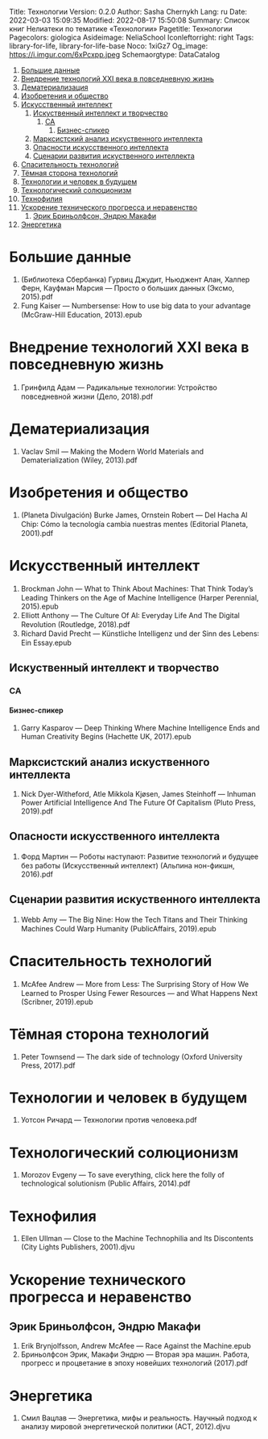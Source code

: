 Title: Технологии
Version: 0.2.0
Author: Sasha Chernykh
Lang: ru
Date: 2022-03-03 15:09:35
Modified: 2022-08-17 15:50:08
Summary: Список книг Нелиатеки по тематике «Технологии»
Pagetitle: Технологии
Pagecolors: giologica
Asideimage: NeliaSchool
Iconleftorright: right
Tags: library-for-life, library-for-life-base
Noco: 1xiGz7
Og_image: https://i.imgur.com/6xPcxpp.jpeg
Schemaorgtype: DataCatalog

<!-- MarkdownTOC -->

1. [Большие данные](#Большие-данные)
1. [Внедрение технологий XXI века в повседневную жизнь](#Внедрение-технологий-XXI-века-в-повседневную-жизнь)
1. [Дематериализация](#Дематериализация)
1. [Изобретения и общество](#Изобретения-и-общество)
1. [Искусственный интеллект](#Искусственный-интеллект)
	1. [Искуственный интеллект и творчество](#Искуственный-интеллект-и-творчество)
		1. [CA](#CA)
			1. [Бизнес-спикер](#Бизнес-спикер)
	1. [Марксистский анализ искуственного интеллекта](#Марксистский-анализ-искуственного-интеллекта)
	1. [Опасности искусственного интеллекта](#Опасности-искусственного-интеллекта)
	1. [Сценарии развития искуственного интеллекта](#Сценарии-развития-искуственного-интеллекта)
1. [Спасительность технологий](#Спасительность-технологий)
1. [Тёмная сторона технологий](#Тёмная-сторона-технологий)
1. [Технологии и человек в будущем](#Технологии-и-человек-в-будущем)
1. [Технологический солюционизм](#Технологический-солюционизм)
1. [Технофилия](#Технофилия)
1. [Ускорение технического прогресса и неравенство](#Ускорение-технического-прогресса-и-неравенство)
	1. [Эрик Бриньолфсон, Эндрю Макафи](#Эрик-Бриньолфсон-Эндрю-Макафи)
1. [Энергетика](#Энергетика)

<!-- /MarkdownTOC -->

<a id="Большие-данные"></a>
# Большие данные

1. (Библиотека Сбербанка) Гурвиц Джудит, Ньюджент Алан, Халпер Ферн, Кауфман Марсия — Просто о больших данных (Эксмо, 2015).pdf
1. Fung Kaiser — Numbersense꞉ How to use big data to your advantage (McGraw-Hill Education, 2013).epub

<a id="Внедрение-технологий-XXI-века-в-повседневную-жизнь"></a>
# Внедрение технологий XXI века в повседневную жизнь

1. Гринфилд Адам — Радикальные технологии꞉ Устройство повседневной жизни (Дело, 2018).pdf

<a id="Дематериализация"></a>
# Дематериализация

1. Vaclav Smil — Making the Modern World Materials and Dematerialization (Wiley, 2013).pdf

<a id="Изобретения-и-общество"></a>
# Изобретения и общество

1. (Planeta Divulgación) Burke James, Ornstein Robert — Del Hacha Al Chip꞉ Cómo la tecnología cambia nuestras mentes (Editorial Planeta, 2001).pdf

<a id="Искусственный-интеллект"></a>
# Искусственный интеллект

1. Brockman John — What to Think About Machines꞉ That Think Today’s Leading Thinkers on the Age of Machine Intelligence (Harper Perennial, 2015).epub
1. Elliott Anthony — The Culture Of AI꞉ Everyday Life And The Digital Revolution (Routledge, 2018).pdf
1. Richard David Precht — Künstliche Intelligenz und der Sinn des Lebens꞉ Ein Essay.epub

<a id="Искуственный-интеллект-и-творчество"></a>
## Искуственный интеллект и творчество

<a id="CA"></a>
### CA

<a id="Бизнес-спикер"></a>
#### Бизнес-спикер

1. Garry Kasparov — Deep Thinking Where Machine Intelligence Ends and Human Creativity Begins (Hachette UK, 2017).epub

<a id="Марксистский-анализ-искуственного-интеллекта"></a>
## Марксистский анализ искуственного интеллекта

1. Nick Dyer-Witheford, Atle Mikkola Kjøsen, James Steinhoff — Inhuman Power Artificial Intelligence And The Future Of Capitalism (Pluto Press, 2019).pdf

<a id="Опасности-искусственного-интеллекта"></a>
## Опасности искусственного интеллекта

1. Форд Мартин — Роботы наступают꞉ Развитие технологий и будущее без работы (Искусственный интеллект) (Альпина нон-фикшн, 2016).pdf

<a id="Сценарии-развития-искуственного-интеллекта"></a>
## Сценарии развития искуственного интеллекта

1. Webb Amy — The Big Nine꞉ How the Tech Titans and Their Thinking Machines Could Warp Humanity (PublicAffairs, 2019).epub

<a id="Спасительность-технологий"></a>
# Спасительность технологий

1. McAfee Andrew — More from Less꞉ The Surprising Story of How We Learned to Prosper Using Fewer Resources — and What Happens Next (Scribner, 2019).epub

<a id="Тёмная-сторона-технологий"></a>
# Тёмная сторона технологий

1. Peter Townsend — The dark side of technology (Oxford University Press, 2017).pdf

<a id="Технологии-и-человек-в-будущем"></a>
# Технологии и человек в будущем

1. Уотсон Ричард — Технологии против человека.pdf

<a id="Технологический-солюционизм"></a>
# Технологический солюционизм

1. Morozov Evgeny — To save everything, click here the folly of technological solutionism (Public Affairs, 2014).pdf

<a id="Технофилия"></a>
# Технофилия

1. Ellen Ullman — Close to the Machine Technophilia and Its Discontents (City Lights Publishers, 2001).djvu

<a id="Ускорение-технического-прогресса-и-неравенство"></a>
# Ускорение технического прогресса и неравенство

<a id="Эрик-Бриньолфсон-Эндрю-Макафи"></a>
## Эрик Бриньолфсон, Эндрю Макафи

1. Erik Brynjolfsson, Andrew McAfee — Race Against the Machine.epub
1. Бриньолфсон Эрик, Макафи Эндрю — Вторая эра машин. Работа, прогресс и процветание в эпоху новейших технологий (2017).pdf

<a id="Энергетика"></a>
# Энергетика

1. Смил Вацлав — Энергетика, мифы и реальность. Научный подход к анализу мировой энергетической политики (АСТ, 2012).djvu
